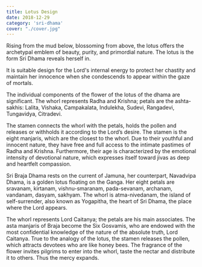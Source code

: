```yaml
---
title: Lotus Design
date: 2018-12-29
category: 'sri-dhama'
cover: "./cover.jpg"
---
```


Rising from the mud below, blossoming from above, the lotus offers the archetypal emblem of beauty, purity, and primordial nature. The lotus is the form Sri Dhama reveals herself in.

It is suitable design for the Lord's internal energy to protect her chastity and maintain her innocence when she condescends to appear within the gaze of mortals.

The individual components of the flower of the lotus of the dhama are significant. The whorl represents Radha and Krishna; petals are the ashta-sakhis: Lalita, Vishaka, Campakalata, Indulekha, Sudevi, Rangadevi, Tungavidya, Citradevi.

The stamen connects the whorl with the petals, holds the pollen and releases or withholds it according to the Lord’s desire. The stamen is the eight manjaris, which are the closest to the whorl. Due to their youthful and innocent nature, they have free and full access to the intimate pastimes of Radha and Krishna. Furthermore, their age is characterized by the emotional intensity of devotional nature, which expresses itself toward jivas as deep and heartfelt compassion.

Sri Braja Dhama rests on the current of Jamuna, her counterpart, Navadvipa Dhama, is a golden lotus floating on the Ganga. Her eight petals are sravanam, kirtanam, vishnu-smaranam, pada-sevanam, archanam, vandanam, dasyam, sakhyam. The whorl is atma-nivedanam, the island of self-surrender, also known as Yogapitha, the heart of Sri Dhama, the place where the Lord appears.

The whorl represents Lord Caitanya; the petals are his main associates. The asta manjaris of Braja become the Six Gosvamis, who are endowed with the most confidential knowledge of the nature of the absolute truth, Lord Caitanya. True to the analogy of the lotus, the stamen releases the pollen, which attracts devotees who are like honey bees. The fragrance of the flower invites pilgrims to enter into the whorl, taste the nectar and distribute it to others. Thus the mercy expands.